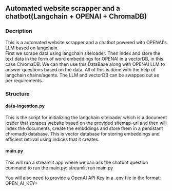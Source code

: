 ## Automated website scrapper and a chatbot(Langchain + OPENAI + ChromaDB)
### Decription
This is a automated website scrapper and a chatbot powered with OPENAI's LLM based on langchain.<br>
First we scrape data using langchain siteloader. Then index and store the text data in the form of word embeddings for OPENAI in a vectorDB, in this case ChromaDB. We can then use this DataBase along with OPENAI LLM to answer questions based on the data. All of this is done with the help of langchain chains/agents. The LLM and vectorDB can be swapped out as per requirements.  

### Structure

#### data-ingestion.py

This is the script for initializing the langchain siteloader which is a document loader that scrapes website based on the provided sitemap-url and then will index the documents, create the embddings and store them in a persistant chromadb database. This is vector database for storing embeddings and efficient retrival using indices that it creates.<br>

#### main.py

This will run a streamlit app where we can ask the chatbot question<br>
command to run the main.py: streamlit run main.py

You will also need to provide a OpenAI API Key in a .env file in the format: OPEN_AI_KEY=<your-key>
